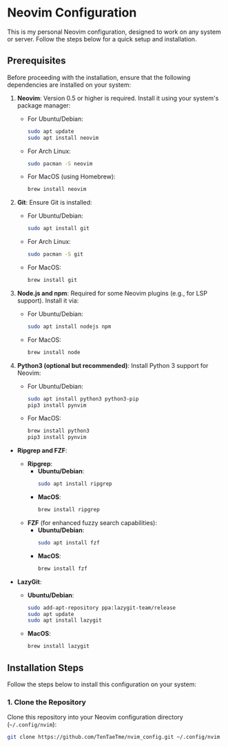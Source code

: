 # Neovim Configuration

This is my personal Neovim configuration, designed to work on any system or server. Follow the steps below for a quick setup and installation.

## Prerequisites

Before proceeding with the installation, ensure that the following dependencies are installed on your system:

1. **Neovim**: Version 0.5 or higher is required. Install it using your system's package manager:
   - For Ubuntu/Debian:
     ```bash
     sudo apt update
     sudo apt install neovim
     ```
   - For Arch Linux:
     ```bash
     sudo pacman -S neovim
     ```
   - For MacOS (using Homebrew):
     ```bash
     brew install neovim
     ```

2. **Git**: Ensure Git is installed:
   - For Ubuntu/Debian:
     ```bash
     sudo apt install git
     ```
   - For Arch Linux:
     ```bash
     sudo pacman -S git
     ```
   - For MacOS:
     ```bash
     brew install git
     ```

3. **Node.js and npm**: Required for some Neovim plugins (e.g., for LSP support). Install it via:
   - For Ubuntu/Debian:
     ```bash
     sudo apt install nodejs npm
     ```
   - For MacOS:
     ```bash
     brew install node
     ```

4. **Python3 (optional but recommended)**: Install Python 3 support for Neovim:
   - For Ubuntu/Debian:
     ```bash
     sudo apt install python3 python3-pip
     pip3 install pynvim
     ```
   - For MacOS:
     ```bash
     brew install python3
     pip3 install pynvim
     ```

- **Ripgrep and FZF**:
  - **Ripgrep**:
    - **Ubuntu/Debian**:
      ```bash
      sudo apt install ripgrep
      ```
    - **MacOS**:
      ```bash
      brew install ripgrep
      ```
  - **FZF** (for enhanced fuzzy search capabilities):
    - **Ubuntu/Debian**:
      ```bash
      sudo apt install fzf
      ```
    - **MacOS**:
      ```bash
      brew install fzf
      ```

- **LazyGit**:
  - **Ubuntu/Debian**:
    ```bash
    sudo add-apt-repository ppa:lazygit-team/release
    sudo apt update
    sudo apt install lazygit
    ```
  - **MacOS**:
    ```bash
    brew install lazygit
    ```

## Installation Steps

Follow the steps below to install this configuration on your system:

### 1. Clone the Repository

Clone this repository into your Neovim configuration directory (`~/.config/nvim`):

```bash
git clone https://github.com/TenTaeTme/nvim_config.git ~/.config/nvim

